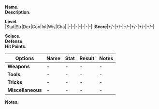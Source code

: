 **Name**.  
**Description**.  
  
**Level**.  
|Stat|Str|Dex|Con|Int|Wis|Cha|
|-|-|-|-|-|-|-|
|**Score**|+/-|+/-|+/-|+/-|+/-|+/-|
  
**Solace**.  
**Defense**.  
**Hit Points**.  
  
|Options|Name|Stat|Result|Notes|
|-|-|-|-|-|
|**Weapons**|-|-|-|-|
|**Tools**|-|-|-|-|
|**Tricks**|-|-|-|-|
|**Miscellaneous**|-|-|-|-|
  
**Notes**. 
